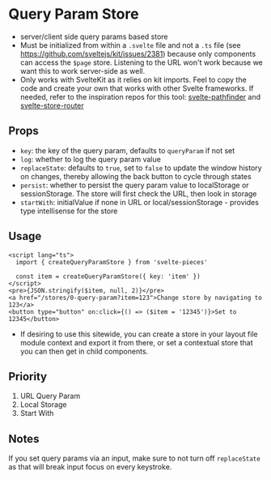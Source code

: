 # Query Param Store

- server/client side query params based store
- Must be initialized from within a `.svelte` file and not a `.ts` file (see https://github.com/sveltejs/kit/issues/2381) because only components can access the `$page` store. Listening to the URL won't work because we want this to work server-side as well.
- Only works with SvelteKit as it relies on kit imports. Feel to copy the code and create your own that works with other Svelte frameworks. If needed, refer to the inspiration repos for this tool: [svelte-pathfinder](https://github.com/sveltetools/svelte-pathfinder) and [svelte-store-router](https://github.com/zyxd/svelte-store-router)

## Props
- `key`: the key of the query param, defaults to `queryParam` if not set
- `log`: whether to log the query param value
- `replaceState`: defaults to `true`, set to `false` to update the window history on changes, thereby allowing the back button to cycle through states
- `persist`: whether to persist the query param value to localStorage or sessionStorage. The store will first check the URL, then look in storage
- `startWith`: initialValue if none in URL or local/sessionStorage - provides type intellisense for the store

## Usage

```svelte
<script lang="ts">
  import { createQueryParamStore } from 'svelte-pieces'

  const item = createQueryParamStore({ key: 'item' })
</script>
<pre>{JSON.stringify($item, null, 2)}</pre>
<a href="/stores/0-query-param?item=123">Change store by navigating to 123</a>
<button type="button" on:click={() => ($item = '12345')}>Set to 12345</button>
```

- If desiring to use this sitewide, you can create a store in your layout file module context and export it from there, or set a contextual store that you can then get in child components.

## Priority

1. URL Query Param
2. Local Storage
3. Start With

## Notes

If you set query params via an input, make sure to not turn off `replaceState` as that will break input focus on every keystroke.

